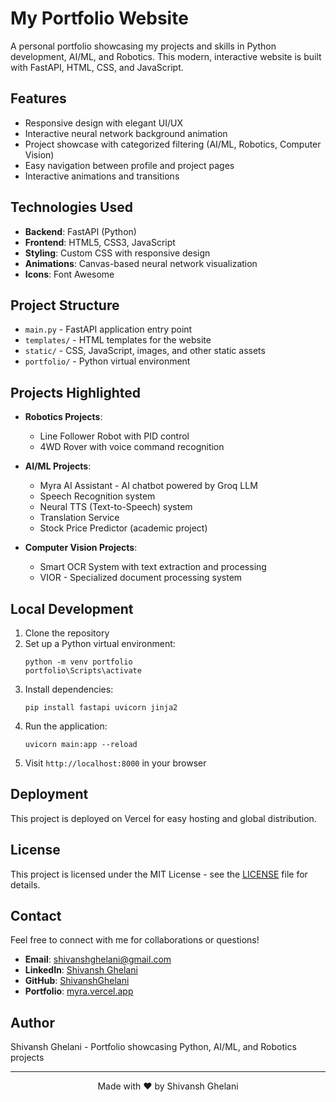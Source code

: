 # My Portfolio Website

A personal portfolio showcasing my projects and skills in Python development, AI/ML, and Robotics. This modern, interactive website is built with FastAPI, HTML, CSS, and JavaScript.

## Features

- Responsive design with elegant UI/UX
- Interactive neural network background animation
- Project showcase with categorized filtering (AI/ML, Robotics, Computer Vision)
- Easy navigation between profile and project pages
- Interactive animations and transitions

## Technologies Used

- **Backend**: FastAPI (Python)
- **Frontend**: HTML5, CSS3, JavaScript
- **Styling**: Custom CSS with responsive design
- **Animations**: Canvas-based neural network visualization
- **Icons**: Font Awesome

## Project Structure

- `main.py` - FastAPI application entry point
- `templates/` - HTML templates for the website
- `static/` - CSS, JavaScript, images, and other static assets
- `portfolio/` - Python virtual environment

## Projects Highlighted

- **Robotics Projects**:

  - Line Follower Robot with PID control
  - 4WD Rover with voice command recognition
- **AI/ML Projects**:

  - Myra AI Assistant - AI chatbot powered by Groq LLM
  - Speech Recognition system
  - Neural TTS (Text-to-Speech) system
  - Translation Service
  - Stock Price Predictor (academic project)
- **Computer Vision Projects**:

  - Smart OCR System with text extraction and processing
  - VIOR - Specialized document processing system

## Local Development

1. Clone the repository
2. Set up a Python virtual environment:
   ```
   python -m venv portfolio
   portfolio\Scripts\activate
   ```
3. Install dependencies:
   ```
   pip install fastapi uvicorn jinja2
   ```
4. Run the application:
   ```
   uvicorn main:app --reload
   ```
5. Visit `http://localhost:8000` in your browser

## Deployment

This project is deployed on Vercel for easy hosting and global distribution.

## License

This project is licensed under the MIT License - see the [LICENSE](LICENSE) file for details.

## Contact

Feel free to connect with me for collaborations or questions!

- **Email**: shivanshghelani@gmail.com
- **LinkedIn**: [Shivansh Ghelani](https://www.linkedin.com/in/shivansh-ghelani)
- **GitHub**: [ShivanshGhelani](https://github.com/ShivanshGhelani)
- **Portfolio**: [myra.vercel.app](portfolio-shivansh-tau.vercel.app)

## Author

Shivansh Ghelani - Portfolio showcasing Python, AI/ML, and Robotics projects

---

<div align="center">
Made with ❤️ by Shivansh Ghelani
</div>
